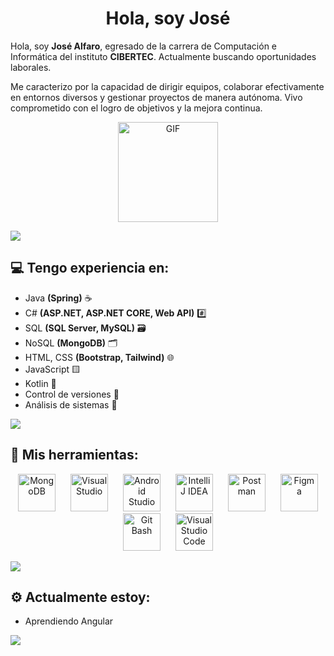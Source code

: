 <h1 align="center">
    Hola, soy José
</h1>

<p>
  Hola, soy <b>José Alfaro</b>, egresado de la carrera de Computación e Informática del instituto <b>CIBERTEC</b>. Actualmente buscando oportunidades laborales.</p>

<p>Me caracterizo por la capacidad de dirigir equipos, colaborar efectivamente en entornos diversos y gestionar proyectos de manera autónoma. Vivo comprometido con el logro de objetivos y la mejora continua.</p>

<p align="center">
  <picture>
    <source media="(prefers-color-scheme: dark)" srcset="https://i.ibb.co/DLknL9R/octocat-nega-alpha.gif">
    <img alt="GIF" height="160px" src="https://i.ibb.co/sRqY6qk/octocat-base-alpha.gif" />
  </picture>
</p>

<a href="https://www.youtube.com/watch?v=Up6Lmv4yoHg"><img src="https://user-images.githubusercontent.com/73097560/115834477-dbab4500-a447-11eb-908a-139a6edaec5c.gif"></a>

<h2>💻 Tengo experiencia en:</h2>

<p align="left">
  <ul>
    <li>Java <b>(Spring)</b> ☕</li>
    <li>C# <b>(ASP.NET, ASP.NET CORE, Web API)</b> #️⃣</li>
    <li>SQL <b>(SQL Server, MySQL)</b> 🗃️</li>
    <li>NoSQL <b>(MongoDB)</b> 🗂️</li>
    <li>HTML, CSS <b>(Bootstrap, Tailwind)</b> 🌐</li>
    <li>JavaScript 🟨</li>
    <li>Kotlin 🔵</li>
    <li>Control de versiones 🔄</li>
    <li>Análisis de sistemas 🧠</li>
  </ul>
</p>

<a href="https://www.youtube.com/watch?v=wflrhtGXWZw"><img src="https://user-images.githubusercontent.com/73097560/115834477-dbab4500-a447-11eb-908a-139a6edaec5c.gif"></a>

<h2>🧰 Mis herramientas:</h2>

<p align="center">
  <img src="https://i.ibb.co/1vRS5mr/MongoDB.png" alt="MongoDB" style="width: 60px; height: 60px; object-fit: contain;" hspace="10" />
  <img src="https://i.ibb.co/9n1jb4N/VS.png" alt="Visual Studio" style="width: 60px; height: 60px; object-fit: contain;" hspace="10" />
  <img src="https://i.ibb.co/yPJ48XP/Android-Studio.png" alt="Android Studio" style="width: 60px; height: 60px; object-fit: contain;" hspace="10" />
  <img src="https://i.ibb.co/zh3rBWR/Intellij-IDEA.png" alt="IntelliJ IDEA" style="width: 60px; height: 60px; object-fit: contain;" hspace="10" />
  <img src="https://i.ibb.co/mc1n7VD/Postman.png" alt="Postman" style="width: 60px; height: 60px; object-fit: contain;" hspace="10" />
  <img src="https://i.ibb.co/RbZCQTW/Figma.png" alt="Figma" style="width: 60px; height: 60px; object-fit: contain;" hspace="10" />
  <img src="https://i.ibb.co/cghTVvD/Git-Bash.png" alt="Git Bash" style="width: 60px; height: 60px; object-fit: contain;" hspace="10" />
  <img src="https://i.ibb.co/BLsf0C0/VSC.png" alt="Visual Studio Code" style="width: 60px; height: 60px; object-fit: contain;" hspace="10" />
</p>

<a href="https://www.youtube.com/watch?v=HcuB_kpX3tc"><img src="https://user-images.githubusercontent.com/73097560/115834477-dbab4500-a447-11eb-908a-139a6edaec5c.gif"></a>

<h2>⚙️ Actualmente estoy:</h2>
<ul>
  <li>Aprendiendo Angular</li>
</ul>

<a href="https://www.youtube.com/watch?v=l-Yclah0I-M"><img src="https://user-images.githubusercontent.com/73097560/115834477-dbab4500-a447-11eb-908a-139a6edaec5c.gif"></a>
